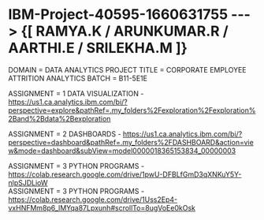 # IBM-Project-40595-1660631755 ---> {[ RAMYA.K / ARUNKUMAR.R / AARTHI.E / SRILEKHA.M ]}

DOMAIN = DATA ANALYTICS
PROJECT TITLE = CORPORATE EMPLOYEE ATTRITION ANALYTICS 
BATCH = B11-5E1E

ASSIGNMENT = 1 DATA VISUALIZATION - https://us1.ca.analytics.ibm.com/bi/?perspective=explore&pathRef=.my_folders%2Fexploration%2Fexploration%2Band%2Bdata%2Bexploration

ASSIGNMENT = 2 DASHBOARDS - https://us1.ca.analytics.ibm.com/bi/?perspective=dashboard&pathRef=.my_folders%2FDASHBOARD&action=view&mode=dashboard&subView=model0000018365153834_00000003

ASSIGNMENT = 3 PYTHON PROGRAMS - https://colab.research.google.com/drive/1pwU-DFBLfGmD3qXNKuY5Y-nlpSJDLioW   
ASSIGNMENT = 3 PYTHON PROGRAMS - https://colab.research.google.com/drive/1Uss2Ep4-vxHNFMm8p6_lMYqa87Lpxunh#scrollTo=8ugVoEe0kOsk
